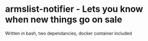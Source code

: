 # armslist-notifier - Lets you know when new things go on sale

Written in bash, two dependancies, docker container included
